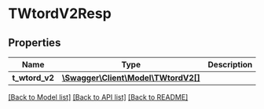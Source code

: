 # TWtordV2Resp

## Properties
Name | Type | Description | Notes
------------ | ------------- | ------------- | -------------
**t_wtord_v2** | [**\Swagger\Client\Model\TWtordV2[]**](TWtordV2.md) |  | [optional] 

[[Back to Model list]](../README.md#documentation-for-models) [[Back to API list]](../README.md#documentation-for-api-endpoints) [[Back to README]](../README.md)


